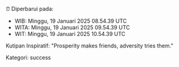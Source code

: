 ⏰ Diperbarui pada:
- WIB: Minggu, 19 Januari 2025 08.54.39 UTC
- WITA: Minggu, 19 Januari 2025 09.54.39 UTC
- WIT: Minggu, 19 Januari 2025 10.54.39 UTC

Kutipan Inspiratif:
"Prosperity makes friends, adversity tries them."


Kategori: success

